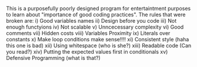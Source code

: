 This is a purposefully poorly designed program for entertaintment purposes to learn about "importance of good coding practices".
The rules that were broken are:
i) Good variables names
ii) Design before you code
iii) Not enough functyions
iv) Not scalable
v) Unncecessary complexity
vi) Good comments
vii) Hidden costs
viii) Variables Proximity
ix) Literals over constants
x) Make loop conditions make sense!!!!
xi) Consistent style (haha this one is bad)
xii) Using whitespace (who is she?)
xiii) Readable code (Can you read?)
xiv) Putting the expected values first in conditionals 
xv) Defensive Programming (what is that?)
